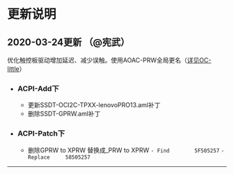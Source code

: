 # 更新说明




## 2020-03-24更新 （@宪武）
优化触控板驱动增加延迟、减少误触。使用AOAC-PRW全局更名（[详见OC-little](https://github.com/daliansky/OC-little/tree/master/01-关于AOAC/01-5-AOAC-PRW全局更名)）

- ### ACPI-Add下
  - 更新SSDT-OCI2C-TPXX-lenovoPRO13.aml补丁
  - 删除SSDT-GPRW.aml补丁

- ### ACPI-Patch下
  - 删除GPRW to XPRW 替换成_PRW to XPRW
                         `- Find        5F505257` 
                         `- Replace     58505257`
                                   
                                   
                                   
                                   
                                  
----------------------------------------------------------------------------------------------------------------------------                                  

